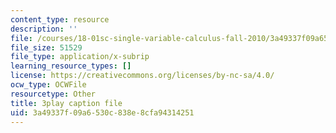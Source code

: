 ```yaml
---
content_type: resource
description: ''
file: /courses/18-01sc-single-variable-calculus-fall-2010/3a49337f09a6530c838e8cfa94314251_1RLctDS2hUQ.vtt
file_size: 51529
file_type: application/x-subrip
learning_resource_types: []
license: https://creativecommons.org/licenses/by-nc-sa/4.0/
ocw_type: OCWFile
resourcetype: Other
title: 3play caption file
uid: 3a49337f-09a6-530c-838e-8cfa94314251
---
```

